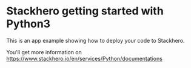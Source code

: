 # Stackhero getting started with Python3

This is an app example showing how to deploy your code to Stackhero.

You'll get more information on https://www.stackhero.io/en/services/Python/documentations
